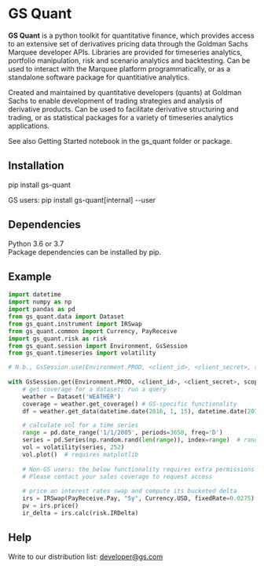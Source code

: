 # GS Quant

**GS Quant** is a python toolkit for quantitative finance, which provides access to an extensive set of derivatives pricing data through the Goldman Sachs Marquee developer APIs. Libraries are provided for timeseries analytics, portfolio manipulation, risk and scenario analytics and backtesting. Can be used to interact with the Marquee platform programmatically, or as a standalone software package for quantitiative analytics.

Created and maintained by quantitative developers (quants) at Goldman Sachs to enable development of trading strategies and analysis of derivative products. Can be used to facilitate derivative structuring and trading, or as statistical packages for a variety of timeseries analytics applications.

See also Getting Started notebook in the gs_quant folder or package.

## Installation
pip install gs-quant

GS users: pip install gs-quant[internal] --user

## Dependencies

Python 3.6 or 3.7 \
Package dependencies can be installed by pip. 

## Example
```python
import datetime
import numpy as np
import pandas as pd
from gs_quant.data import Dataset
from gs_quant.instrument import IRSwap
from gs_quant.common import Currency, PayReceive
import gs_quant.risk as risk
from gs_quant.session import Environment, GsSession
from gs_quant.timeseries import volatility

# N.b., GsSession.use(Environment.PROD, <client_id>, <client_secret>, scopes=('read_product_data','run_analytics')) will set the default session
 
with GsSession.get(Environment.PROD, <client_id>, <client_secret>, scopes=('read_product_data','run_analytics')):
    # get coverage for a dataset; run a query
    weather = Dataset('WEATHER')
    coverage = weather.get_coverage() # GS-specific functionality
    df = weather.get_data(datetime.date(2016, 1, 15), datetime.date(2016, 1, 16), city=['Boston', 'Austin'])

    # calculate vol for a time series
    range = pd.date_range('1/1/2005', periods=3650, freq='D')
    series = pd.Series(np.random.rand(len(range)), index=range)  # randomly generated
    vol = volatility(series, 252)
    vol.plot()  # requires matplotlib
    
    # Non-GS users: the below functionality requires extra permissions
    # Please contact your sales coverage to request access
     
    # price an interest rates swap and compute its bucketed delta
    irs = IRSwap(PayReceive.Pay, "5y", Currency.USD, fixedRate=0.0275)
    pv = irs.price()
    ir_delta = irs.calc(risk.IRDelta)
```

## Help
Write to our distribution list: developer@gs.com
